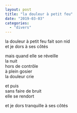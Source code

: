 ```yaml
---
layout: post
title: "la douleur à petit feu"
date: "2019-03-03"
categories:
  - "divers"
---
```


la douleur à petit feu fait son nid  
et je dors à ses côtés  

mais quand elle se réveille  
la nuit  
hors de contrôle  
à plein gosier  
la douleur crie  

et puis  
sans faire de bruit  
elle se rendort  

et je dors tranquille à ses côtés  
